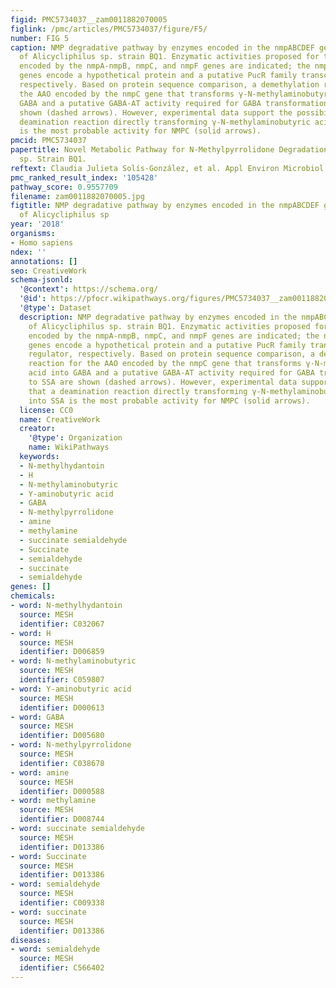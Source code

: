 ```yaml
---
figid: PMC5734037__zam0011882070005
figlink: /pmc/articles/PMC5734037/figure/F5/
number: FIG 5
caption: NMP degradative pathway by enzymes encoded in the nmpABCDEF gene cluster
  of Alicycliphilus sp. strain BQ1. Enzymatic activities proposed for the proteins
  encoded by the nmpA-nmpB, nmpC, and nmpF genes are indicated; the nmpD and nmpE
  genes encode a hypothetical protein and a putative PucR family transcriptional regulator,
  respectively. Based on protein sequence comparison, a demethylation reaction for
  the AAO encoded by the nmpC gene that transforms γ-N-methylaminobutyric acid into
  GABA and a putative GABA-AT activity required for GABA transformation to SSA are
  shown (dashed arrows). However, experimental data support the possibility that a
  deamination reaction directly transforming γ-N-methylaminobutyric acid into SSA
  is the most probable activity for NMPC (solid arrows).
pmcid: PMC5734037
papertitle: Novel Metabolic Pathway for N-Methylpyrrolidone Degradation in Alicycliphilus
  sp. Strain BQ1.
reftext: Claudia Julieta Solís-González, et al. Appl Environ Microbiol. 2018 Jan 1;84(1):e02136-17.
pmc_ranked_result_index: '105428'
pathway_score: 0.9557709
filename: zam0011882070005.jpg
figtitle: NMP degradative pathway by enzymes encoded in the nmpABCDEF gene cluster
  of Alicycliphilus sp
year: '2018'
organisms:
- Homo sapiens
ndex: ''
annotations: []
seo: CreativeWork
schema-jsonld:
  '@context': https://schema.org/
  '@id': https://pfocr.wikipathways.org/figures/PMC5734037__zam0011882070005.html
  '@type': Dataset
  description: NMP degradative pathway by enzymes encoded in the nmpABCDEF gene cluster
    of Alicycliphilus sp. strain BQ1. Enzymatic activities proposed for the proteins
    encoded by the nmpA-nmpB, nmpC, and nmpF genes are indicated; the nmpD and nmpE
    genes encode a hypothetical protein and a putative PucR family transcriptional
    regulator, respectively. Based on protein sequence comparison, a demethylation
    reaction for the AAO encoded by the nmpC gene that transforms γ-N-methylaminobutyric
    acid into GABA and a putative GABA-AT activity required for GABA transformation
    to SSA are shown (dashed arrows). However, experimental data support the possibility
    that a deamination reaction directly transforming γ-N-methylaminobutyric acid
    into SSA is the most probable activity for NMPC (solid arrows).
  license: CC0
  name: CreativeWork
  creator:
    '@type': Organization
    name: WikiPathways
  keywords:
  - N-methylhydantoin
  - H
  - N-methylaminobutyric
  - Y-aminobutyric acid
  - GABA
  - N-methylpyrrolidone
  - amine
  - methylamine
  - succinate semialdehyde
  - Succinate
  - semialdehyde
  - succinate
  - semialdehyde
genes: []
chemicals:
- word: N-methylhydantoin
  source: MESH
  identifier: C032067
- word: H
  source: MESH
  identifier: D006859
- word: N-methylaminobutyric
  source: MESH
  identifier: C059807
- word: Y-aminobutyric acid
  source: MESH
  identifier: D000613
- word: GABA
  source: MESH
  identifier: D005680
- word: N-methylpyrrolidone
  source: MESH
  identifier: C038678
- word: amine
  source: MESH
  identifier: D000588
- word: methylamine
  source: MESH
  identifier: D008744
- word: succinate semialdehyde
  source: MESH
  identifier: D013386
- word: Succinate
  source: MESH
  identifier: D013386
- word: semialdehyde
  source: MESH
  identifier: C009338
- word: succinate
  source: MESH
  identifier: D013386
diseases:
- word: semialdehyde
  source: MESH
  identifier: C566402
---
```

